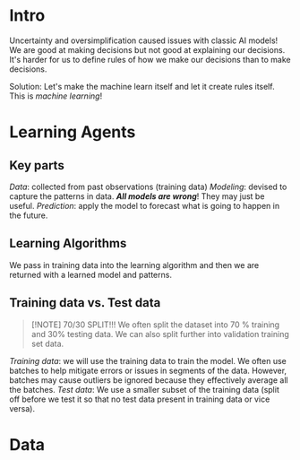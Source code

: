 # Intro
Uncertainty and oversimplification caused issues with classic AI models!
We are good at making decisions but not good at explaining our decisions. It's harder for us to define rules of how we make our decisions than to make decisions. 

Solution: Let's make the machine learn itself and let it create rules itself. 
This is *machine learning*!

# Learning Agents
## Key parts
*Data*: collected from past observations (training data)
*Modeling*: devised to capture the patterns in data. ***All models are wrong***! They may just be useful. 
*Prediction*: apply the model to forecast what is going to happen in the future. 
## Learning Algorithms
We pass in training data into the learning algorithm and then we are returned with a learned model and patterns. 

## Training data vs. Test data
>[!NOTE] 70/30 SPLIT!!!
> We often split the dataset into 70 % training and 30% testing data. We can also split further into validation training set data. 

*Training data*: we will use the training data to train the model. We often use batches to help mitigate errors or issues in segments of the data. However, batches may cause outliers be ignored because they effectively average all the batches. 
*Test data*: We use a smaller subset of the training data (split off before we test it so that no test data present in training data or vice versa). 

# Data
